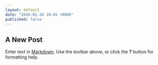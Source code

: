 ```yaml
---
layout: default
date: "2016-01-28 18:45 +0000"
published: false
---
```


## A New Post

Enter text in [Markdown](http://daringfireball.net/projects/markdown/). Use the toolbar above, or click the **?** button for formatting help.
